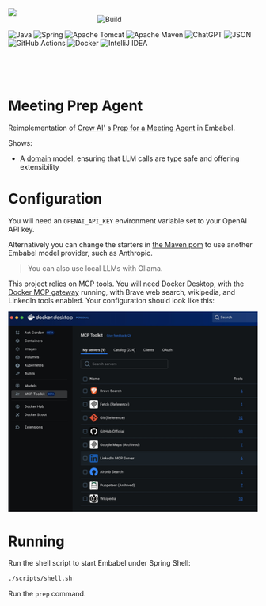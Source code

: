 <img align="left" src="https://github.com/embabel/embabel-agent/blob/main/embabel-agent-api/images/315px-Meister_der_Weltenchronik_001.jpg?raw=true" width="180">

![Build](https://github.com/embabel/java-agent-template/actions/workflows/maven.yml/badge.svg)

![Java](https://img.shields.io/badge/java-%23ED8B00.svg?style=for-the-badge&logo=openjdk&logoColor=white)
![Spring](https://img.shields.io/badge/spring-%236DB33F.svg?style=for-the-badge&logo=spring&logoColor=white)
![Apache Tomcat](https://img.shields.io/badge/apache%20tomcat-%23F8DC75.svg?style=for-the-badge&logo=apache-tomcat&logoColor=black)
![Apache Maven](https://img.shields.io/badge/Apache%20Maven-C71A36?style=for-the-badge&logo=Apache%20Maven&logoColor=white)
![ChatGPT](https://img.shields.io/badge/chatGPT-74aa9c?style=for-the-badge&logo=openai&logoColor=white)
![JSON](https://img.shields.io/badge/JSON-000?logo=json&logoColor=fff)
![GitHub Actions](https://img.shields.io/badge/github%20actions-%232671E5.svg?style=for-the-badge&logo=githubactions&logoColor=white)
![Docker](https://img.shields.io/badge/docker-%230db7ed.svg?style=for-the-badge&logo=docker&logoColor=white)
![IntelliJ IDEA](https://img.shields.io/badge/IntelliJIDEA-000000.svg?style=for-the-badge&logo=intellij-idea&logoColor=white)

&nbsp;&nbsp;&nbsp;&nbsp;

&nbsp;&nbsp;&nbsp;&nbsp;

# Meeting Prep Agent

Reimplementation
of [Crew AI](https://www.crewai.com/)'
s [Prep for a Meeting Agent](https://github.com/crewAIInc/crewAI-examples/tree/main/crews/prep-for-a-meeting)
in Embabel.

Shows:

- A [domain](src/main/java/com/embabel/prepper/agent/Domain.java) model, ensuring that LLM calls are type safe and
  offering extensibility

# Configuration

You will need an `OPENAI_API_KEY` environment variable set to your OpenAI API key.

Alternatively you can change the starters in [the Maven pom](pom.xml) to use
another Embabel model provider, such as Anthropic.
> You can also use local LLMs with Ollama.

This project relies on MCP tools. You will need Docker Desktop, with
the [Docker MCP gateway](https://docs.docker.com/ai/mcp-gateway/) running, with Brave
web search, wikipedia, and LinkedIn tools enabled. Your configuration
should look like this:

![Docker Desktop](images/docker_desktop.jpg)

# Running

Run the shell script to start Embabel under Spring Shell:

```bash
./scripts/shell.sh
```

Run the `prep` command.

